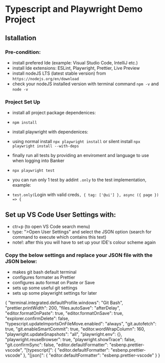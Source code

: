 # Typescript and Playwright Demo Project

## Istallation

### Pre-condition:

- install prefered Ide (example: Visual Studio Code, IntelliJ etc.)
- install Ide extensions: ESLint, Playwright, Prettier, Live Preview
- install nodeJS LTS (latest stable version) from `https://nodejs.org/en/download`
- check your nodeJS installed version with terminal command `npm -v` and `node -v`

### Project Set Up

- install all project package dependenices:
- `npm install`

- install playwright with dependenices:
- using normal install `npx playwright install` or silent install `npx playwright install --with-deps`

- finally run all tests by providing an enviroment and language to use when logging into Banker
- `npx playwright test`

- you can run only 1 test by addint `.only` to the test implementation, example: 
- `test.only(`Login with valid creds`, { tag: ['@ui'] }, async ({ page }) => {`

## Set up VS Code User Settings with:

- ctr+p (to open VS Code search menu)
- type: ">Open User Settings" and select the JSON option (search for command to execute which contains this text)
- note!: after this you will have to set up your IDE's colour scheme again

### Copy the below settings and replace your JSON file with the JSON below:

- makes git bash default terminal
- configures formater as Prettier
- configures auto format on Paste or Save
- sets up some useful git settings
- sets up some playwright settings for later

{
    "terminal.integrated.defaultProfile.windows": "Git Bash",
    "prettier.printWidth": 200,
    "files.autoSave": "afterDelay",
    "editor.formatOnPaste": true,
    "editor.formatOnSave": true,
    "explorer.confirmDelete": false,
    "typescript.updateImportsOnFileMove.enabled": "always",
    "git.autofetch": true,
    "git.enableSmartCommit": true,
    "editor.wordWrapColumn": 160,
    "playwright.updateSnapshots": "all",
    "playwright.env": {},
    "playwright.reuseBrowser": true,
    "playwright.showTrace": false,
    "git.confirmSync": false,
    "editor.defaultFormatter": "esbenp.prettier-vscode",
    "[typescript]": {
        "editor.defaultFormatter": "esbenp.prettier-vscode"
    },
    "[json]": {
        "editor.defaultFormatter": "esbenp.prettier-vscode"
    }
}
